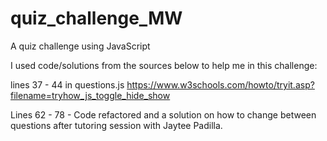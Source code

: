 # quiz_challenge_MW

A quiz challenge using JavaScript

I used code/solutions from the sources below to help me in this challenge:

lines 37 - 44 in questions.js
https://www.w3schools.com/howto/tryit.asp?filename=tryhow_js_toggle_hide_show

Lines 62 - 78 - Code refactored and a solution on how to change between questions after tutoring session with Jaytee Padilla.
